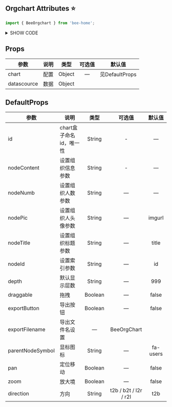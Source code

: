 ## Orgchart Attributes :star:
```js
import { BeeOrgchart } from 'bee-home';
```
<details>
<summary>SHOW CODE</summary>

```html
<h3>组织架构图</h3>
<bee-orgchart 
    :chart="chart" 
    :datascource="datascource"
    @dropchart="dropChart"></bee-orgchart>

<script>
export default {
    data() {
        return {
            chart: {
                id: 'bee-orgchart',
                nodeContent: 'title',
                nodeNumb: 'id',
                draggable: true,
                exportButton: true,
                exportFilename: 'Bee-org-chart',
                pan: false,
                zoom: false,
                direction: 't2b',
            },
            datascource: {}
        }
    },
        mounted() {
            this.datascource = this.initData()
        },
        methods: {
            initData() {
                return {
                        'name': '广东省厅级市级上海深圳香港纽约伦敦上市集团公司',
                        'title': '广东省厅级市级上海深圳香港纽约伦敦上市集团公司广东省厅级市级上海深圳香港纽约伦敦上市集团公司',
                        'imgurl': 'https://gimg2.baidu.com/image_search/src=http%3A%2F%2Fn.sinaimg.cn%2Ffinance%2Fcrawl%2F115%2Fw550h365%2F20181011%2FVQE2-hktxqai5731863.jpg&refer=http%3A%2F%2Fn.sinaimg.cn&app=2002&size=f9999,10000&q=a80&n=0&g=0n&fmt=jpeg?sec=1620878185&t=b45c9471fd41893286710ada57024eb3',
                        'id': 0,
                        'children': [
                        { 'name': 'Bo Miao', 'title': 'department manager', 'id': 1 },
                        { 'name': 'Su Miao', 'title': 'department manager', 'id': 2,
                            'children': [
                            { 'name': 'Tie Hua', 'title': 'senior engineer', 'id': 3 },
                            { 'name': 'Hei Hei', 'title': 'senior engineer', 'id': 4,
                                'children': [
                                { 'name': 'Pang Pang', 'title': 'engineer', 'id': 5 },
                                { 'name': 'Xiang Xiang', 'title': '广东省厅级市级上海深圳香港纽约伦敦上市集团公司广东省厅级市级上海深圳香港纽约伦敦上市集团公司', 'id': 6 }
                                ]
                            }
                            ]
                        },
                        { 'name': 'Yu Li', 'title': '广东省厅级市级上海深圳香港纽约伦敦上市集团公司广东省厅级市级上海深圳香港纽约伦敦上市集团公司', 
                        'imgurl': 'https://gimg2.baidu.com/image_search/src=http%3A%2F%2Fimage.namedq.com%2Fuploads%2F20191011%2F17%2F1570787100-agXhylCBtu.jpg&refer=http%3A%2F%2Fimage.namedq.com&app=2002&size=f9999,10000&q=a80&n=0&g=0n&fmt=jpeg?sec=1620878289&t=622cc675e17885f31cb4b773105a56c3',
                        'id': 8 },
                        { 'name': 'Yu Tie', 'title': 'department manager', 
                        'imgurl': 'https://gimg2.baidu.com/image_search/src=http%3A%2F%2Fgaitaobao3.alicdn.com%2Ftfscom%2Fi2%2F2397141023%2FTB2zUtOF7yWBuNjy0FpXXassXXa_%21%212397141023.jpg_300x300q90.jpg&refer=http%3A%2F%2Fgaitaobao3.alicdn.com&app=2002&size=f9999,10000&q=a80&n=0&g=0n&fmt=jpeg?sec=1620878409&t=04f17404f8255d915be56aa772d2b621',
                        'id': 12 }
                        ]
                    }
            },
            dropChart(event) {
                    console.log('draggedNode:' + event.detail.draggedNode.querySelector(':scope > .title').textContent
                    + ', dragZone:' + event.detail.dragZone.querySelector(':scope > .title').textContent
                    + ', dropZone:' + event.detail.dropZone.querySelector(':scope > .title').textContent
                    );
                    console.log('draggedNode:' + event.detail.draggedNode.id)
            }
        }
};
</script>

```

</details>

## Props
|参数|说明|类型|可选值|默认值|
|----------------------|--------------------------------|:--------:|:------------:|:------:|
|chart|配置|Object|—|见DefaultProps|
|datascource|数据|Object| |

## DefaultProps

|参数|说明|类型|可选值|默认值|
|----------------------|--------------------------------|:--------:|:------------:|:------:|
|id|chart盒子命名id，唯一性|String|-|—|
|nodeContent|设置组织信息参数|String|-|—|
|nodeNumb|设置组织人数参数|String|—|—|
|nodePic|设置组织人头像参数|String|—|imgurl|
|nodeTitle|设置组织标题参数|String|—|title|
|nodeId|设置索引参数|String|—|id|
|depth|默认显示层数|String|—|999|
|draggable|拖拽|Boolean|—|false|
|exportButton|导出按钮|Boolean|—|false|
|exportFilename|导出文件名设置|—|BeeOrgChart|
|parentNodeSymbol|显标图标|String|—|fa-users|
|pan|定位移动|Boolean|—|false|
|zoom|放大境|Boolean|—|false|
|direction|方向|String|t2b / b2t / l2r / r2l|t2b|